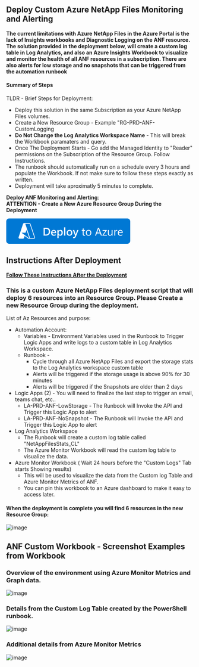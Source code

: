 
##  **Deploy** Custom Azure NetApp Files Monitoring and Alerting
**The current limitations with Azure NetApp Files in the Azure Portal is the lack of Insights workbooks and Diagnostic Logging on the ANF resource. The solution provided in the deployment below, will create a custom log table in Log Analytics, and also an Azure Insights Workbook to visualize and monitor the health of all ANF resources in a subscription. There are also alerts for low storage and no snapshots that can be triggered from the automation runbook**

#### **Summary of Steps**
TLDR - Brief Steps for Deployment:
 - Deploy this solution in the same Subscription as your Azure NetApp Files volumes. 
 - Create a New Resource Group - Example "RG-PRD-ANF-CustomLogging
 - **Do Not Change the Log Analytics Workspace Name** - This will break the Workbook paramaters and query.
 - Once The Deployment Starts - Go add the Managed Identity to "Reader" permissions on the Subscription of the Resource Group. Follow Instructions.
 - The runbook should automatically run on a schedule every 3 hours and populate the Workbook. If not make sure to follow these steps exactly as written.
 - Deployment will take aproximatly 5 minutes to complete.

**Deploy ANF Monitoring and Alerting**:  
**ATTENTION - Create a New Azure Resource Group During the Deployment**

[![Deploy To Azure](https://raw.githubusercontent.com/Azure/azure-quickstart-templates/master/1-CONTRIBUTION-GUIDE/images/deploytoazure.svg?sanitize=true)](https://portal.azure.com/#create/Microsoft.Template/uri/https%3A%2F%2Fraw.githubusercontent.com%2Fbsonnek%2FPublic%2Fmain%2FANF-MonitoringAndAlerting%2FARMDeploy.json)


## Instructions After Deployment
**[Follow These Instructions After the Deployment](https://github.com/bsonnek/Public/blob/main/ANF-MonitoringAndAlerting/Instructions.md)**

### This is a custom Azure NetApp Files deployment script that will deploy 6 resources into an Resource Group. Please Create a new Resource Group during the deployment.
List of Az Resources and purpose:
 - Automation Account:
	 - Variables - Environment Variables used in the Runbook to Trigger Logic Apps and write logs to a custom table in Log Analytics Workspace.
	 - Runbook - 
		 - Cycle through all Azure NetApp Files and export the storage stats to the Log Analytics workspace custom table
		 - Alerts will be triggered if the storage usage is above 90% for 30 minutes
         - Alerts will be triggered if the Snapshots are older than 2 days
 - Logic Apps (2) - You will need to finalize the last step to trigger an email, teams chat, etc.. 
	 - LA-PRD-ANF-LowStorage - The Runbook will Invoke the API and Trigger this Logic App to alert
	 - LA-PRD-ANF-NoSnapshot - The Runbook will Invoke the API and Trigger this Logic App to alert
 - Log Analytics Workspace
	 - The Runbook will create a custom log table called "NetAppFilesStats_CL"
	 - The Azure Monitor Workbook will read the custom log table to visualize the data.
 - Azure Monitor Workbook ( Wait 24 hours before the "Custom Logs" Tab starts Showing results)
	 - This will be used to visualize the data from the Custom log Table and Azure Monitor Metrics of ANF.
	 - You can pin this workbook to an Azure dashboard to make it easy to access later.


#### When the deployment is complete you will find 6 resources in the new Resource Group:

![image](https://user-images.githubusercontent.com/10324197/226236789-d7980477-ba85-44bb-a469-8e9327869bb7.png)

## ANF Custom Workbook - Screenshot Examples from Workbook

### Overview of the environment using Azure Monitor Metrics and Graph data.

![image](https://user-images.githubusercontent.com/10324197/226236184-6713c0ee-a5ed-4361-836a-18766d93e584.png)

### Details from the Custom Log Table created by the PowerShell runbook.

![image](https://user-images.githubusercontent.com/10324197/226235878-e5dcede9-036e-4a6e-a7d1-c0f67194977e.png)

### Additional details from Azure Monitor Metrics

![image](https://user-images.githubusercontent.com/10324197/226236611-7aad9c52-504c-4d4b-b61b-a16292b4f457.png)
